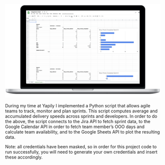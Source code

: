 ![Alt text](image.png)

During my time at Yapily I implemented a Python script that allows agile teams to track, monitor and plan sprints. This script computes average and accumulated delivery speeds across sprints and developers. In order to do the above, the script connects to the Jira API to fetch sprint data, to the Google Calendar API in order to fetch team member’s OOO days and calculate team availability, and to the Google Sheets API to plot the resulting data.

Note: all credentials have been masked, so in order for this project code to run successfully, you will need to generate your own credentials and insert these accordingly.